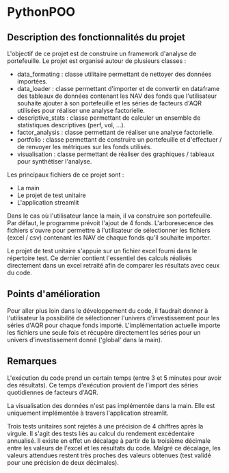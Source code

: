 # PythonPOO

## Description des fonctionnalités du projet

L'objectif de ce projet est de construire un framework d'analyse de portefeuille. Le projet est organisé autour de plusieurs classes :
- data_formating : classe utilitaire permettant de nettoyer des données importées.
- data_loader : classe permettant d'importer et de convertir en dataframe des tableaux de données contenant les NAV des fonds que l'utilisateur souhaite ajouter à son portefeuille et les séries de facteurs d'AQR utilisées pour réaliser une analyse factorielle.
- descriptive_stats : classe permettant de calculer un ensemble de statistiques descriptives (perf, vol, ...).
- factor_analysis : classe permettant de réaliser une analyse factorielle.
- portfolio : classe permettant de construire un portefeuille et d'effectuer / de renvoyer les métriques sur les fonds utilisés.
- visualisation : classe permettant de réaliser des graphiques / tableaux pour synthétiser l'analyse.

Les principaux fichiers de ce projet sont : 
- La main
- Le projet de test unitaire
- L'application streamlit

Dans le cas où l'utilisateur lance la main, il va construire son portefeuille. Par défaut, le programme prévoit l'ajout de 4 fonds. L'arboresecence des fichiers
s'ouvre pour permettre à l'utilisateur de sélectionner les fichiers (excel / csv) contenant les NAV de chaque fonds qu'il souhaite importer. 

Le projet de test unitaire s'appuie sur un fichier excel fourni dans le répertoire test. Ce dernier contient l'essentiel des calculs réalisés directement dans un excel
retraité afin de comparer les résultats avec ceux du code.

## Points d'amélioration

Pour aller plus loin dans le développement du code, il faudrait donner à l'utilisateur la possibilité de sélectionner l'univers d'investissement pour les séries d'AQR pour chaque
fonds importé. L'implémentation actuelle importe les fichiers une seule fois et récupère directement les séries pour un univers d'investissement donné ('global' dans la main). 

## Remarques

L'exécution du code prend un certain temps (entre 3 et 5 minutes pour avoir des résultats). Ce temps d'exécution provient de l'import des séries quotidiennes de facteurs d'AQR. 

La visualisation des données n'est pas implémentée dans la main. Elle est uniquement implémentée à travers l'application streamlit.

Trois tests unitaires sont rejetés à une précision de 4 chiffres après la virgule. Il s'agit des tests liés au calcul du rendement
excédentaire annualisé. Il existe en effet un décalage à partir de la troisième décimale entre les valeurs de l'excel et les résultats du code. Malgré ce décalage, les valeurs attendues restent très proches des valeurs obtenues (test validé pour une précision de deux décimales).

